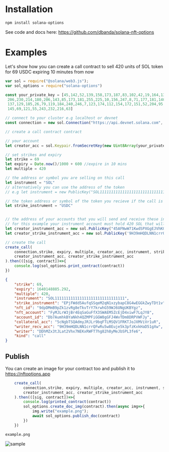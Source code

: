 # Installation

    npm install solana-options

See code and docs here: https://github.com/dbanda/solana-nft-options

# Examples

Let's show how you can create a call contract to sell 420 units of SOL token for 69 USDC expiring 10 minutes from now

```Javascript
var sol = require("@solana/web3.js");
var sol_options = require("solana-options")

const your_private_key = [45,142,52,139,158,173,187,83,102,42,19,164,139,139,205,
 206,230,214,180,206,143,85,173,181,255,225,10,156,247,8,71,177,181,140,215,
 137,129,185,26,79,119,184,240,246,7,123,174,112,154,172,151,52,204,95,75,118,
 145,69,121,55,243,232,216,63]

// connect to your cluster e.g localhost or devnet
const connection = new sol.Connection("https://api.devnet.solana.com", 'singleGossip');

```

```Javascript
// create a call contract contract

// your account
let creator_acc = sol.Keypair.fromSecretKey(new Uint8Array(your_private_key))

// set strikes and expiry
let strike = 69
let expiry = Date.now()/1000 + 600 //expire in 10 mins
let multiple = 420

// the address or symbol you are selling on this call
let instrument = "SOL"
// alternatively you can use the address of the token
// e.g let instrument = new PublicKey("SOL1111111111111111111111111111111")

// the token address or symbol of the token you recieve if the call is exercised
let strike_instrument = "USDC"


// the address of your accounts that you will send and receive these instruments. 
// for this example your instrument account must hold 420 SOL that will be used as collateral
let creator_instrument_acc = new sol.PublicKey("45AFNwW71KwdSPXGgEJVhKGMHjEDnH4ECVSd59SFJ7R3")
let creator_strike_instrument_acc = new sol.PublicKey('9H39mHQDLNN1crrQFwRu5w8Euje5k3pfzKxkHaD51gXw')

// create the call
create_call(
    connection,strike, expiry, multiple, creator_acc, instrument, strike_instrument, 
    creator_instrument_acc, creator_strike_instrument_acc
).then(([sig, contract])=>{
    console.log(sol_options.print_contract(contract))
})
```

```json
{
    "strike": 69,
    "expiry": 1640148885.292,
    "multiple": 420,
    "instrument": "SOL1111111111111111111111111111111",
    "strike_instrument": "EPjFWdd5AufqSSqeM2qN1xzybapC8G4wEGGkZwyTDt1v",
    "nft_id": "9dpDMmB9pZk1zvRg8eTkvTrY7krwhG59WJ6UNgUKBYgz",
    "nft_account": "FyMJLrW3jBr4EqSaGuFfX3SWAEM5ZcEjD4xiwF7LqJY8",
    "account_id": "Db7AumhkBYaNkh4QZMPFiGGW8gGFJ4WvTDm8DRPVWFJy",
    "collateral_acc": "5cNgbTSQAdmyJRJLr9bqFTLMSQV1FRKTJoJXMViVr1uR",
    "writer_recv_acc": "9H39mHQDLNN1crrQFwRu5w8Euje5k3pfzKxkHaD51gXw",
    "writer": "DDhMZx3tJLat2Vhx7NEKxRWFT7hg82h8yMeJbSPL3fe6",
    "kind": "call"
}
```

## Publish

You can create an image for your contract too and publish it to https://nftoptions.app

```Javascript
    create_call(
        connection,strike, expiry, multiple, creator_acc, instrument, strike_instrument, 
        creator_instrument_acc, creator_strike_instrument_acc
    ).then(([sig, contract])=>{
        console.log(printed_contract(contract))
        sol_options.create_doc_img(contract).then(async img=>{
            img.write("example.png");
            await sol_options.publish_doc(contract)
        })
    })
```

`example.png`

![sample](https://raw.githubusercontent.com/dbanda/solana-nft-options/master/docs/contract.png)